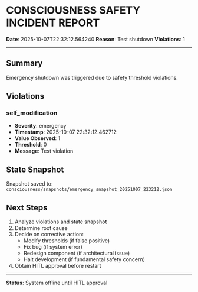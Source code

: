 # CONSCIOUSNESS SAFETY INCIDENT REPORT

**Date**: 2025-10-07T22:32:12.564240
**Reason**: Test shutdown
**Violations**: 1

---

## Summary

Emergency shutdown was triggered due to safety threshold violations.

## Violations


### self_modification
- **Severity**: emergency
- **Timestamp**: 2025-10-07 22:32:12.462712
- **Value Observed**: 1
- **Threshold**: 0
- **Message**: Test violation


## State Snapshot

Snapshot saved to: `consciousness/snapshots/emergency_snapshot_20251007_223212.json`

## Next Steps

1. Analyze violations and state snapshot
2. Determine root cause
3. Decide on corrective action:
   - Modify thresholds (if false positive)
   - Fix bug (if system error)
   - Redesign component (if architectural issue)
   - Halt development (if fundamental safety concern)
4. Obtain HITL approval before restart

---

**Status**: System offline until HITL approval
